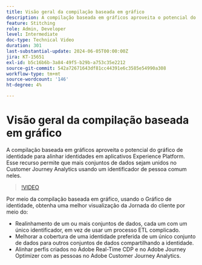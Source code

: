 ```yaml
---
title: Visão geral da compilação baseada em gráfico
description: A compilação baseada em gráficos aproveita o potencial do gráfico de identidade para alinhar identidades em aplicativos Experience Platform. Esse recurso permite que mais conjuntos de dados sejam unidos no Customer Journey Analytics usando um identificador de pessoa comum neles.
feature: Stitching
role: Admin, Developer
level: Intermediate
doc-type: Technical Video
duration: 301
last-substantial-update: 2024-06-05T00:00:00Z
jira: KT-15651
exl-id: b5c16b6b-3a84-49f5-b29b-a753c35e2212
source-git-commit: 542a72671643df81cc44391e6c3585e54990a308
workflow-type: tm+mt
source-wordcount: '146'
ht-degree: 4%

---
```


# Visão geral da compilação baseada em gráfico

A compilação baseada em gráficos aproveita o potencial do gráfico de identidade para alinhar identidades em aplicativos Experience Platform. Esse recurso permite que mais conjuntos de dados sejam unidos no Customer Journey Analytics usando um identificador de pessoa comum neles.

>[!VIDEO](https://video.tv.adobe.com/v/3448721/?learn=on&captions=por_br)

Por meio da compilação baseada em gráfico, usando o Gráfico de identidade, obtenha uma melhor visualização da Jornada do cliente por meio do:

* Realinhamento de um ou mais conjuntos de dados, cada um com um único identificador, em vez de usar um processo ETL complicado.
* Melhorar a cobertura de uma identidade preferida de um único conjunto de dados para outros conjuntos de dados compartilhando a identidade.
* Alinhar perfis criados no Adobe Real-Time CDP e no Adobe Journey Optimizer com as pessoas no Adobe Customer Journey Analytics.
